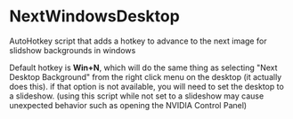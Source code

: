 # NextWindowsDesktop
AutoHotkey script that adds a hotkey to advance to the next image for slidshow backgrounds in windows

Default hotkey is __Win+N__, which will do the same thing as selecting "Next Desktop Background" from the right click menu on the desktop (it actually does this). if that option is not available, you will need to set the desktop to a slideshow. (using this script while not set to a slideshow may cause unexpected behavior such as opening the NVIDIA Control Panel)
